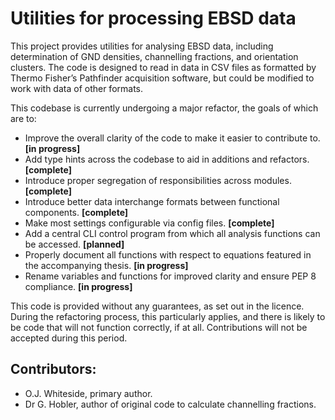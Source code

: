 # Utilities for processing EBSD data

This project provides utilities for analysing EBSD data, including determination of GND densities, channelling fractions, and orientation clusters. The code is designed to read in data in CSV files as formatted by Thermo Fisher’s Pathfinder acquisition software, but could be modified to work with data of other formats.

This codebase is currently undergoing a major refactor, the goals of which are to:

- Improve the overall clarity of the code to make it easier to contribute to. **[in progress]**
- Add type hints across the codebase to aid in additions and refactors. **[complete]**
- Introduce proper segregation of responsibilities across modules. **[complete]**
- Introduce better data interchange formats between functional components. **[complete]**
- Make most settings configurable via config files. **[complete]**
- Add a central CLI control program from which all analysis functions can be accessed. **[planned]**
- Properly document all functions with respect to equations featured in the accompanying thesis. **[in progress]**
- Rename variables and functions for improved clarity and ensure PEP 8 compliance. **[in progress]**

This code is provided without any guarantees, as set out in the licence. During the refactoring process, this particularly applies, and there is likely to be code that will not function correctly, if at all. Contributions will not be accepted during this period.

## Contributors:
- O.J. Whiteside, primary author.
- Dr G. Hobler, author of original code to calculate channelling fractions.

